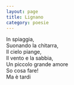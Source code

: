 ```yaml
---
layout: page
title: Lignano
category: poesie
---
```


In spiaggia,  
Suonando la chitarra,  
Il cielo piange,  
Il vento e la sabbia,  
Un piccolo grande amore  
So cosa fare!  
Ma è tardi  
